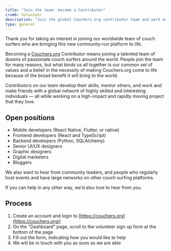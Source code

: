 ```yaml
---
title: "Join the team: become a Contributor"
crumb: Volunteer
description: "Join the global Couchers.org contributor team and work on a high-impact, meaningful project that you love!"
type: general
---
```


Thank you for taking an interest in joining our worldwide team of couch surfers who are bringing this new community-run platform to life.

Becoming a [Couchers.org](https://couchers.org) Contributor means joining a talented team of dozens of passionate couch surfers around the world. People join the team for many reasons, but what binds us all together is our common set of values and a belief in the necessity of making Couchers.org come to life because of the broad benefit it will bring to the world.

Contributors on our team develop their skills, mentor others, and work and make friends with a global network of highly skilled and interesting individuals — all while working on a high-impact and rapidly moving project that they love.

## Open positions

- Mobile developers (React Native, Flutter, or native)
- Frontend developers (React and TypeScript)
- Backend developers (Python, SQLAlchemy)
- Senior UI/UX designers
- Graphic designers
- Digital marketers
- Bloggers

We also want to hear from community leaders, and people who regularly host events and have large networks on other couch surfing platforms.

If you can help in any other way, we'd also love to hear from you.

## Process

1. Create an account and login to [https://couchers.org](https://couchers.org/)
2. On the "Dashboard" page, scroll to the volunteer sign up form at the bottom of the page
3. Fill out the form, indicating how you would like to help
4. We will be in touch with you as soon as we are able
